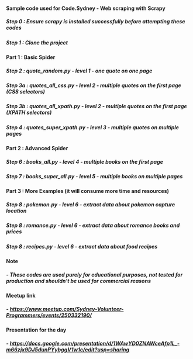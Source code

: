 #### Sample code used for Code.Sydney - Web scraping with Scrapy

##### Step 0 : Ensure scrapy is installed successfully before attempting these codes
##### Step 1 : Clone the project 

#### Part 1 : Basic Spider
##### Step 2 : quote_random.py - level 1 - one quote on one page
##### Step 3a : quotes_all_css.py - level 2 - multiple quotes on the first page (CSS selectors)
##### Step 3b : quotes_all_xpath.py - level 2 - multiple quotes on the first page (XPATH selectors)
##### Step 4 : quotes_super_xpath.py - level 3 - multiple quotes on multiple pages 

#### Part 2 : Advanced Spider 
##### Step 6 : books_all.py - level 4 - multiple books on the first page
##### Step 7 : books_super_all.py - level 5 - multiple books on multiple pages

#### Part 3 : More Examples (it will consume more time and resources)
##### Step 8 : pokemon.py - level 6 - extract data about pokemon capture location
##### Step 8 : romance.py - level 6 - extract data about romance books and prices
##### Step 8 : recipes.py - level 6 - extract data about food recipes

#### Note
##### - These codes are used purely for educational purposes, not tested for production and shouldn't be used for commercial reasons
#### Meetup link 
##### - https://www.meetup.com/Sydney-Volunteer-Programmers/events/250332190/
#### Presentation for the day
##### - https://docs.google.com/presentation/d/1WAwYD0ZNAWceAfp1L_-m66zjx9DJ5dunPYybggV1w1c/edit?usp=sharing
